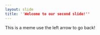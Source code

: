```yaml
---
layout: slide
title: ''Welcome to our second slide!''
---
```

This is a meme
use the left arrow to go back!
